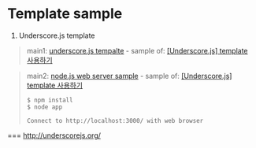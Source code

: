 # Template sample

1. Underscore.js template

  > main1: [underscore.js tempalte](template/underscore.js/index.html) - sample of: [[Underscore.js] template 사용하기](http://entireboy.egloos.com/4852907)

  > main2: [node.js web server sample](template/underscore.js/http) - sample of: [[Underscore.js] template 사용하기](http://entireboy.egloos.com/4852907)
  > ```shell
  > $ npm install
  > $ node app
  >
  > Connect to http://localhost:3000/ with web browser
  
===
http://underscorejs.org/
